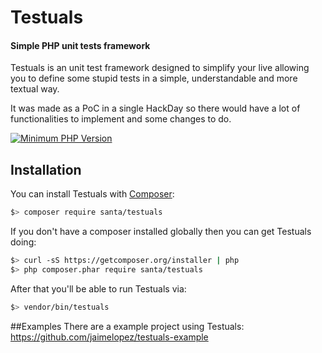# Testuals
#### Simple PHP unit tests framework
Testuals is an unit test framework designed to simplify your live allowing you to define some stupid tests in a simple, understandable and more textual way.

It was made as a PoC in a single HackDay so there would have a lot of functionalities to implement and some changes to do.

[![Minimum PHP Version](https://img.shields.io/badge/php-%3E%3D%205.6-8892BF.svg?style=flat-square)](https://php.net/)

## Installation

You can install Testuals with [Composer](https://getcomposer.org):

```bash
$> composer require santa/testuals
```

If you don't have a composer installed globally then you can get Testuals doing:
```bash
$> curl -sS https://getcomposer.org/installer | php
$> php composer.phar require santa/testuals
```

After that you'll be able to run Testuals via:

```bash
$> vendor/bin/testuals
```
##Examples
There are a example project using Testuals:
https://github.com/jaimelopez/testuals-example
